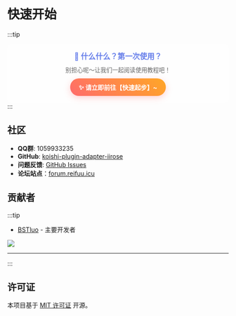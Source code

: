# 快速开始

:::tip
<div style="background: rgba(255, 255, 255, 0.7); padding: 15px; border-radius: 10px; text-align: center;">
<h3 style="color: #667eea; margin: 0 0 10px 0; font-size: 1.2em;">🌸 什么什么？第一次使用？</h3>
<p style="color: #666; margin: 10px 0; font-size: 0.95em;">别担心呢～让我们一起阅读使用教程吧！</p>
<a href="./markdown/firstime/koishi" style="display: inline-block; background: linear-gradient(45deg, #ff6b6b, #ffa726); color: white; padding: 10px 20px; border-radius: 25px; text-decoration: none; font-weight: bold; box-shadow: 0 4px 15px rgba(255, 107, 107, 0.3); transition: all 0.3s ease;">
✨ 请立即前往【快速起步】~
</a>
</div>
:::

## 社区

- **QQ群**: 1059933235
- **GitHub**: [koishi-plugin-adapter-iirose](https://github.com/BSTluo/koishi-plugin-adapter-iirose)
- **问题反馈**: [GitHub Issues](https://github.com/BSTluo/koishi-plugin-adapter-iirose/issues)
- **论坛站点**：[forum.reifuu.icu](https://forum.reifuu.icu/latest)

## 贡献者

:::tip

- [BSTluo](https://github.com/BSTluo) - 主要开发者


<a href="https://github.com/BSTluo/koishi-plugin-adapter-iirose/graphs/contributors">
<img src="https://contrib.rocks/image?repo=BSTluo/koishi-plugin-adapter-iirose" />
</a>

---
:::

## 许可证

本项目基于 [MIT 许可证](https://github.com/BSTluo/koishi-plugin-adapter-iirose/blob/main/LICENSE) 开源。